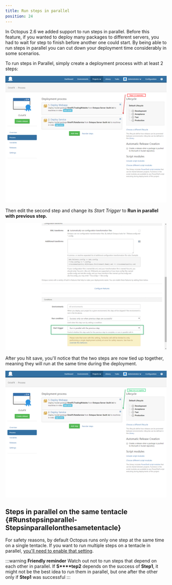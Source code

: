 ```yaml
---
title: Run steps in parallel
position: 24
---
```



In Octopus 2.6 we added support to run steps in parallel. Before this feature, if you wanted to deploy many packages to different servers, you had to wait for step to finish before another one could start. By being able to run steps in parallel you can cut down your deployment time considerably in some scenarios.


To run steps in Parallel, simply create a deployment process with at least 2 steps:


![](/docs/images/3048080/3277652.png "width=500")





Then edit the second step and change its *Start Trigger* to **Run in parallel with previous step.**


![](/docs/images/3048080/3277651.png "width=500")


After you hit save, you'll notice that the two steps are now tied up together, meaning they will run at the same time during the deployment.


![](/docs/images/3048080/3277650.png "width=500")




## Steps in parallel on the same tentacle {#Runstepsinparallel-Stepsinparallelonthesametentacle}


For safety reasons, by default Octopus runs only one step at the same time on a single tentacle. If you want to run multiple steps on a tentacle in parallel, [you'll need to enable that setting](http://docs.octopusdeploy.com/display/OD/Run+multiple+processes+on+a+Tentacle+Simultaneously).




:::warning
**Friendly reminder**
Watch out not to run steps that depend on each other in parallel. If **S****tep2** depends on the success of **Step1**, it might not be the best idea to run them in parallel, but one after the other only if **Step1** was successful
:::
